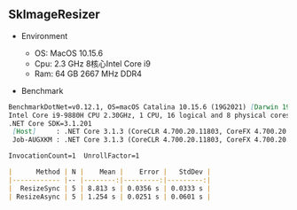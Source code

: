 ## SkImageResizer ##
* Environment
    * OS: MacOS 10.15.6
    * Cpu: 2.3 GHz 8核心Intel Core i9
    * Ram: 64 GB 2667 MHz DDR4
    
 * Benchmark
 ```markdown
BenchmarkDotNet=v0.12.1, OS=macOS Catalina 10.15.6 (19G2021) [Darwin 19.6.0]
Intel Core i9-9880H CPU 2.30GHz, 1 CPU, 16 logical and 8 physical cores
.NET Core SDK=3.1.201
  [Host]     : .NET Core 3.1.3 (CoreCLR 4.700.20.11803, CoreFX 4.700.20.12001), X64 RyuJIT  [AttachedDebugger]
  Job-AUGXKM : .NET Core 3.1.3 (CoreCLR 4.700.20.11803, CoreFX 4.700.20.12001), X64 RyuJIT

InvocationCount=1  UnrollFactor=1  

|      Method | N |    Mean |    Error |   StdDev |
|------------ |-- |--------:|---------:|---------:|
|  ResizeSync | 5 | 8.813 s | 0.0356 s | 0.0333 s |
| ResizeAsync | 5 | 1.254 s | 0.0251 s | 0.0601 s |

```
    
